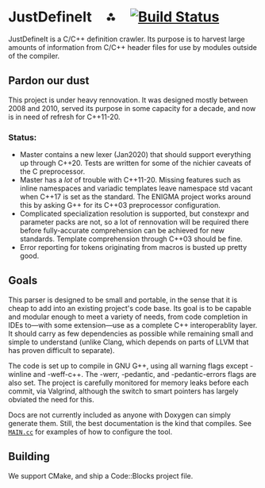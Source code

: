 #  JustDefineIt ⁂ [![Build Status](https://travis-ci.com/JoshDreamland/JustDefineIt.svg?branch=master)](https://travis-ci.com/JoshDreamland/JustDefineIt)

JustDefineIt is a C/C++ definition crawler. Its purpose is to harvest large amounts of information from C/C++ header files for use by modules outside of the compiler.

## Pardon our dust
This project is under heavy rennovation. It was designed mostly between 2008 and 2010, served its purpose in some capacity for a decade, and now is in need of refresh for C++11-20.

### Status:
- Master contains a new lexer (Jan2020) that should support everything up through C++20. Tests are written for some of the nichier caveats of the C preprocessor.
- Master has a *lot* of trouble with C++11-20. Missing features such as inline namespaces and variadic templates leave namespace std vacant when C++17 is set as the standard. The ENIGMA project works around this by asking G++ for its C++03 preprocessor configuration.
- Complicated specialization resolution is supported, but constexpr and parameter packs are not, so a lot of rennovation will be required there before fully-accurate comprehension can be achieved for new standards. Template comprehension through C++03 should be fine.
- Error reporting for tokens originating from macros is busted up pretty good.

## Goals
This parser is designed to be small and portable, in the sense that it is cheap to add into an existing project's code base. Its goal is to be capable and modular enough to meet a variety of needs, from code completion in IDEs to—with some extension—use as a complete C++ interoperablity layer. It should carry as few dependencies as possible while remaining small and simple to understand (unlike Clang, which depends on parts of LLVM that has proven difficult to separate).

The code is set up to compile in GNU G++, using all warning flags except -winline and -weff-c++. The -werr, -pedantic, and -pedantic-errors flags are also set. The project is carefully monitored for memory leaks before each commit, via Valgrind, although the switch to smart pointers has largely obviated the need for this.

Docs are not currently included as anyone with Doxygen can simply generate them. Still, the best documentation is the kind that compiles. See [`MAIN.cc`](https://github.com/JoshDreamland/JustDefineIt/blob/master/test/MAIN.cc) for examples of how to configure the tool.

## Building
We support CMake, and ship a Code::Blocks project file.
